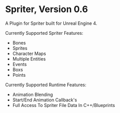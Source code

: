 # Spriter, Version 0.6
A Plugin for Spriter built for Unreal Engine 4.

Currently Supported Spriter Features:
* Bones
* Sprites
* Character Maps
* Multiple Entities
* Events
* Boxs
* Points

Currently Supported Runtime Features:
* Animation Blending
* Start/End Animation Callback's
* Full Access To Spriter File Data In C++/Blueprints
